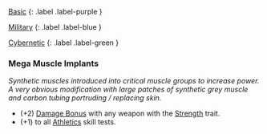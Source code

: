 
[Basic](Game/Basic-List)
{: .label .label-purple }

[Military](Game/Military)
{: .label .label-blue }

[Cybernetic](Game/Cybernetic-List)
{: .label .label-green }
### Mega Muscle Implants
*Synthetic muscles introduced into critical muscle groups to increase power. A very obvious modification with large patches of synthetic grey muscle and carbon tubing portruding / replacing skin.*
* (+2) [Damage Bonus](Core/Weapons#Damage%20Bonus) with any weapon with the [Strength](Core/Weapon-Traits#Strength) trait.
* (+1) to all [Athletics](Core/Strength#Athletics) skill tests.

